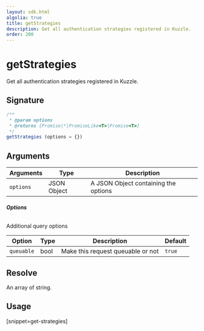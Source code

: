```yaml
---
layout: sdk.html
algolia: true
title: getStrategies
description: Get all authentication strategies registered in Kuzzle.
order: 200
---
```


# getStrategies

Get all authentication strategies registered in Kuzzle.

## Signature

```javascript
/**
 * @param options
 * @returns {Promise|*|PromiseLike<T>|Promise<T>}
 */
getStrategies (options = {})
```

## Arguments

| Arguments    | Type    | Description
|--------------|---------|-------------
| `options` | JSON Object | A JSON Object containing the options

###### **Options**

Additional query options

| Option     | Type    | Description                       | Default
| ---------- | ------- | --------------------------------- | -------
| `queuable` | bool | Make this request queuable or not | `true`

## Resolve

An array of string.

## Usage

[snippet=get-strategies]
